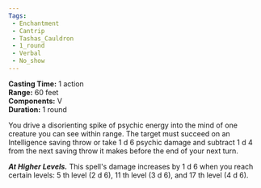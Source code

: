 ```yaml
---
Tags:
 - Enchantment
 - Cantrip
 - Tashas_Cauldron
 - 1_round
 - Verbal
 - No_show
---
```


**Casting Time:** 1 action  
**Range:** 60 feet  
**Components:** V  
**Duration:** 1 round

You drive a disorienting spike of psychic energy into the mind of one creature you can see within range. The target must succeed on an Intelligence saving throw or take 1 d 6 psychic damage and subtract 1 d 4 from the next saving throw it makes before the end of your next turn.

**_At Higher Levels._** This spell's damage increases by 1 d 6 when you reach certain levels: 5 th level (2 d 6), 11 th level (3 d 6), and 17 th level (4 d 6).